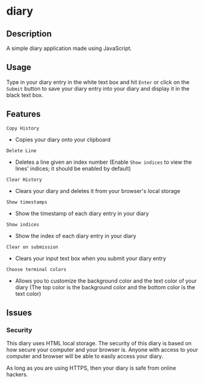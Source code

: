 # diary

## Description
A simple diary application made using JavaScript.

## Usage
Type in your diary entry in the white text box and hit `Enter` or click on the `Submit` button to save your diary entry into your diary and display it in the black text box.

## Features
`Copy History`
* Copies your diary onto your clipboard

`Delete Line`
* Deletes a line given an index number (Enable `Show indices` to view the lines' indices; it should be enabled by default)

`Clear History`
* Clears your diary and deletes it from your browser's local storage

`Show timestamps`
* Show the timestamp of each diary entry in your diary

`Show indices`
* Show the index of each diary entry in your diary

`Clear on submission`
* Clears your input text box when you submit your diary entry

`Choose terminal colors`
* Allows you to customize the background color and the text color of your diary (The top color is the background color and the bottom color is the text color)

## Issues
### Security
This diary uses HTML local storage. The security of this diary is based on how secure your computer and your browser is. Anyone with access to your computer and browser will be able to easily access your diary.

As long as you are using HTTPS, then your diary is safe from online hackers.